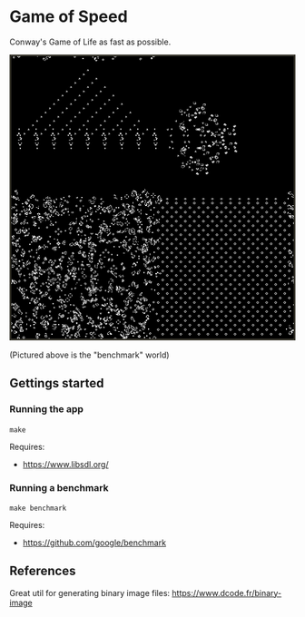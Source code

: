 # Game of Speed

Conway's Game of Life as fast as possible.

![](art/gol.png)

(Pictured above is the "benchmark" world)

## Gettings started

### Running the app

`make`

Requires:

- https://www.libsdl.org/

### Running a benchmark

`make benchmark`

Requires:

- https://github.com/google/benchmark

## References

Great util for generating binary image files:
https://www.dcode.fr/binary-image
